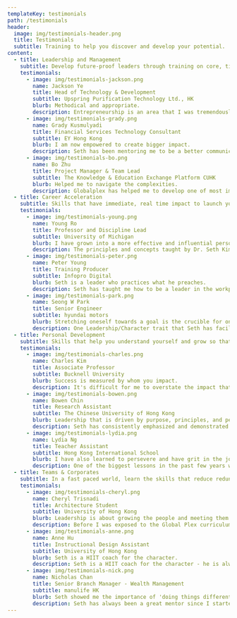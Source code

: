 ```yaml
---
templateKey: testimonials
path: /testimonials
header:
  image: img/testimonials-header.png
  title: Testimonials
  subtitle: Training to help you discover and develop your potential.
content:
  - title: Leadership and Management
    subtitle: Develop future-proof leaders through training on core, timeless leadership skills
    testimonials:
      - image: img/testimonials-jackson.png
        name: Jackson Ye
        title: Head of Technology & Development
        subtitle: Upspring Purification Technology Ltd., HK
        blurb: Methodical and appropriate.
        description: Entrepreneurship is an area that I was tremendously influenced by. Previously, the fear of failure was always something that held me back from pursuing my dreams. From the training I receivedout making them feeling discouraged. Ultimately, it is his oratory prowess, professional yet with a personal touch, perfected into a sublime concoction, which proves so effective in leading many others, like myself, to achieve our high, I learned to overcome that fear by placing my self-worth on something greater than achievements, circumstances or people. Doing so has liberated me to explore new opportunities and endeavors that I never believe was possible.
      - image: img/testimonials-grady.png
        name: Grady Kusmulyadi
        title: Financial Services Technology Consultant
        subtitle: EY Hong Kong
        blurb: I am now empowered to create bigger impact.
        description: Seth has been mentoring me to be a better communicator in the way I interact with others. He helped me to realise how much difference it would make if I were able to effectively deliver my ideas to people. He also guided me from time to time to come up with specific next steps, so that I would always have clear direction in my personal growth. All of these have led me to grow significantly in my professional skill over the past year so that I am now empowered to create bigger impact to people in my workplace and community.
      - image: img/testimonials-bo.png
        name: Bo Zhu
        title: Project Manager & Team Lead
        subtitle: The Knowledge & Education Exchange Platform CUHK
        blurb: Helped me to navigate the complexities.
        description: Globalplex has helped me to develop one of most important skills I need to lead my team - communication. I've benefited from learning verbal and written communication, along with the critical thinking that is necessary to know the most effective timing, emphasis, and structure of how to communicate. This has helped me to navigate the complexities of a large organization and motivate the team I work with day to day.
  - title: Career Acceleration
    subtitle: Skills that have immediate, real time impact to launch your career to the next level
    testimonials:
      - image: img/testimonials-young.png
        name: Young Ro
        title: Professor and Discipline Lead
        subtitle: University of Michigan
        blurb: I have grown into a more effective and influential person as a result.
        description: The principles and concepts taught by Dr. Seth Kim at Globalplex are enriching and transforming. Over the years, I have applied many of them to different spheres of my life - character development, professional occupation, leadership skills, family life, lay ministry, relationships, education - and I have grown into a more effective and influential person as a result.
      - image: img/testimonials-peter.png
        name: Peter Young
        title: Training Producer
        subtitle: Infopro Digital
        blurb: Seth is a leader who practices what he preaches.
        description: Seth has taught me how to be a leader in the workplace. He is a leader who practices what he preaches, and the authenticity of his teachings comes to life through him living it out. I was able to carry many of his lessons on leadership into my workplace, and it has helped me to excel. He has taught me how to build my emotional intelligence and awareness for my interpersonal relationships, which has positively impacted my life.
      - image: img/testimonials-park.png
        name: Seong W Park
        title: Senior Engineer
        subtitle: hyundai motors
        blurb: Stretching oneself towards a goal is the crucible for one's development.
        description: One Leadership/Character trait that Seth has facilitated in me over the years is being true to who I am and standing firm for what I believe. Stretching oneself towards a goal is the crucible for one's development. Seth enables has helped me learn that lesson through successes and failures by keeping focus of the end goal.
  - title: Personal Development
    subtitle: Skills that help you understand yourself and grow so that you can then lead others
    testimonials:
      - image: img/testimonials-charles.png
        name: Charles Kim
        title: Associate Professor
        subtitle: Bucknell University
        blurb: Success is measured by whom you impact.
        description: It's difficult for me to overstate the impact that Seth Kim has on my life both professionally and personally. Through my formative years in graduate school, Seth was a mentor, teacher, and friend and through his investment in my life, I grew to be a leader. I believe one of the greatest attributes of a leader is that success is measured by whom you impact. As a professor, sometimes this impact is obscured because our greatest legacy is our students and their imprint on the world. That my role is to serve my students so that they would surpass me almost seems counterintuitive, yet I find that it motivates me to faithfulness and diligence.
      - image: img/testimonials-bowen.png
        name: Bowen Chin
        title: Research Assistant
        subtitle: The Chinese University of Hong Kong
        blurb: Leadership that is driven by purpose, principles, and people.
        description: Seth has consistently emphasized and demonstrated leadership that is driven by purpose, principles, and people. Through his mentorship, he has sought to elevate my potential by helping me identify my core motives and challenged my weaknesses and inconsistencies. And by pinpointing areas of growth and achievable next steps, Seth has helped me grow in my self-awareness and become a leader who is developing others.
      - image: img/testimonials-lydia.png
        name: Lydia Ng
        title: Teacher Assistant
        subtitle: Hong Kong International School
        blurb: I have also learned to persevere and have grit in the journey to change.
        description: One of the biggest lessons in the past few years working with Seth was to adopt the growth mindset. While everyone has strengths and weaknesses, I tend to magnify my shortcomings and linger in my failures. Seth, again and again, encourages me to accept my areas of growth and provides me with tangible next steps to see small wins in the process. Have I ever thought of giving up? Yes, I have. Nonetheless, I have also learned to persevere and have grit in the journey to change.
  - title: Teams & Corporates
    subtitle: In a fast paced world, learn the skills that reduce redundancy in teams and maximize impact
    testimonials:
      - image: img/testimonials-cheryl.png
        name: Cheryl Trisnadi
        title: Architecture Student
        subtitle: University of Hong Kong
        blurb: Leadership is about growing the people and meeting them where they are.
        description: Before I was exposed to the Global Plex curriculum, I've always thought that onboarding people to a vision is a leader's most important and difficult duty. However, after a year under GPlex's training, I realized that leadership is mostly about growing the people in our organization and meeting them where they are at so they too can pass down the vision. One training session about creating and capitalizing on teaching moments really inspired me. We were given principles on how to help people process character-exposing moments in their lives and make next steps to improve. I learned to apply this in a recycling initiative my peers and I started in our Architecture Department at university.
      - image: img/testimonials-anne.png
        name: Anne Hu
        title: Instructional Design Assistant
        subtitle: University of Hong Kong
        blurb: Seth is a HIIT coach for the character.
        description: Seth is a HIIT coach for the character - he is always maximizing on teaching moments that he observes on the spot in different situations. He helps the learner to understand why we do what we do and addresses our deeper motivations in order to excel and move forward.
      - image: img/testimonials-nick.png
        name: Nicholas Chan
        title: Senior Branch Manager - Wealth Management
        subtitle: manulife HK
        blurb: Seth showed me the importance of 'doing things differently'
        description: Seth has always been a great mentor since I started my career as a university graduate, especially when I switched from being a journalist to a wealth management advisor two years ago. It was not easy to be in an industry that I did not study for, which at the same time, was highly competitive. Seth showed me the importance of 'do things differently', which even if I am younger compared to my coworker, I was able to leave memorable impressions to my clients. Also, he always focused on 'the growth mindset' which keeps me motivated for a longer and greater vision instead of short-term achievements.
---
```

